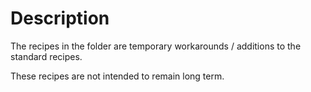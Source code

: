 # Description

The recipes in the folder are temporary workarounds / additions to the standard recipes.

These recipes are not intended to remain long term.
